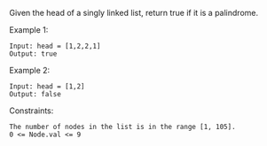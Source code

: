 Given the head of a singly linked list, return true if it is a palindrome.

Example 1:

    Input: head = [1,2,2,1]
    Output: true

Example 2:

    Input: head = [1,2]
    Output: false

Constraints:

    The number of nodes in the list is in the range [1, 105].
    0 <= Node.val <= 9
